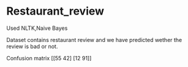 # Restaurant_review
Used  NLTK,Naive Bayes

Dataset contains restaurant review and we have predicted wether the review is bad or not.

Confusion matrix
[[55 42]
 [12 91]]

